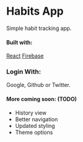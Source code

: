 # Habits App

Simple habit tracking app.

#### Built with:
[React](https://github.com/facebookincubator/create-react-app)
[Firebase](https://firebase.google.com)

### Login With:
Google, Github or Twitter.

#### More coming soon: (TODO)
* History view
* Better navigation
* Updated styling
* Theme options